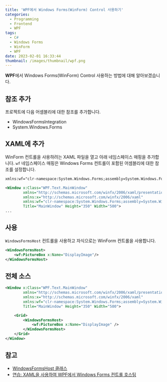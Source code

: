 ```yaml
---
title: 'WPF에서 Windows Forms(WinForm) Control 사용하기'
categories:
  - Programming
  - Frontend
  - WPF
tags:
  - C#
  - Windows Forms
  - WinForm
  - WPF
date: 2023-02-01 16:33:44
thumbnail: /images/thumbnail/wpf.png
---
```


**WPF**에서 Windows Forms(WinForm) Control 사용하는 방법에 대해 알아보겠습니다.

## 참조 추가

프로젝트에 다음 어셈블리에 대한 참조를 추가합니다.

- WindowsFormsIntegration
- System.Windows.Forms

## XAML에 추가

WinForm 컨트롤을 사용하려는 XAML 파일을 열고 아래 네임스페이스 매핑을 추가합니다. `wf` 네임스페이스 매핑은 Windows Forms 컨트롤이 포함된 어셈블리에 대한 참조를 설정합니다.

```xml
xmlns:wf="clr-namespace:System.Windows.Forms;assembly=System.Windows.Forms"
```

```xml
<Window x:Class="WPF.Text.MainWindow"
        xmlns="http://schemas.microsoft.com/winfx/2006/xaml/presentation"
        xmlns:x="http://schemas.microsoft.com/winfx/2006/xaml"
        xmlns:wf="clr-namespace:System.Windows.Forms;assembly=System.Windows.Forms"
        Title="MainWindow" Height="350" Width="500">
...
```

## 사용

`WindowsFormsHost` 컨트롤을 사용하고 자식으로는 WinForm 컨트롤을 사용합니다.

```xml
<WindowsFormsHost>
    <wf:PictureBox x:Name="DisplayImage"/>
</WindowsFormsHost>
```

## 전체 소스

```xml
<Window x:Class="WPF.Text.MainWindow"
        xmlns="http://schemas.microsoft.com/winfx/2006/xaml/presentation"
        xmlns:x="http://schemas.microsoft.com/winfx/2006/xaml"
        xmlns:wf="clr-namespace:System.Windows.Forms;assembly=System.Windows.Forms"
        Title="MainWindow" Height="350" Width="500">

    <Grid>
        <WindowsFormsHost>
            <wf:PictureBox x:Name="DisplayImage" />
        </WindowsFormsHost>
    </Grid>
</Window>
```

## 참고

- [WindowsFormsHost 클래스](https://learn.microsoft.com/ko-kr/dotnet/api/system.windows.forms.integration.windowsformshost?view=windowsdesktop-7.0)
- [연습: XAML을 사용하여 WPF에서 Windows Forms 컨트롤 호스팅](https://learn.microsoft.com/ko-kr/dotnet/desktop/wpf/advanced/walkthrough-hosting-a-windows-forms-control-in-wpf-by-using-xaml?view=netframeworkdesktop-4.8)
